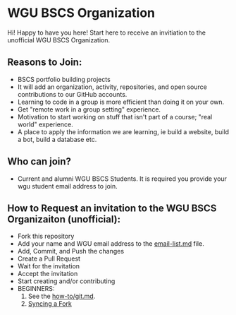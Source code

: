 # WGU BSCS Organization
Hi! Happy to have you here! Start here to receive an invitiation to the unofficial WGU BSCS Organization.
## Reasons to Join:
* BSCS portfolio building projects 
* It will add an organization, activity, repositories, and open source contributions to our GitHub accounts.
* Learning to code in a group is more efficient than doing it on your own.
* Get "remote work in a group setting" experience.
* Motivation to start working on stuff that isn't part of a course; "real world" experience.
* A place to apply the information we are learning,  ie build a website, build a bot, build a database etc.

## Who can join?
* Current and alumni WGU BSCS Students. It is required you provide your wgu student email address to join.  

## How to Request an invitation to the WGU BSCS Organizaiton (unofficial):
* Fork this repository
* Add your name and WGU email address to the [email-list.md](https://github.com/WGU-BSCS/request-invite/blob/master/email-list.md) file.
* Add, Commit, and Push the changes
* Create a Pull Request
* Wait for the invitation
* Accept the invitation
* Start creating and/or contributing
* BEGINNERS: 
    1. See the [how-to/git.md](https://github.com/WGU-BSCS/how-to/blob/master/git.md). 
    2. [Syncing a Fork](https://help.github.com/articles/syncing-a-fork/)


